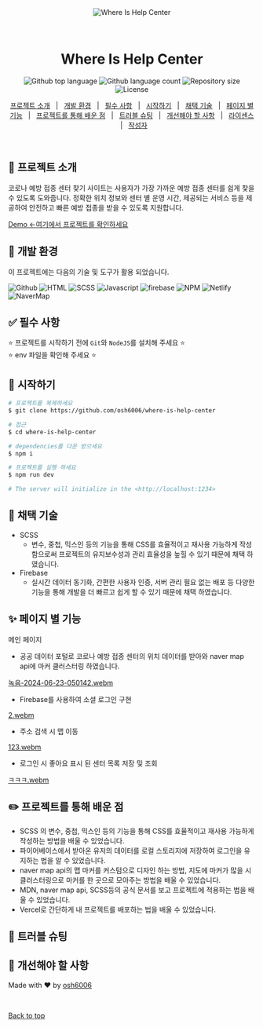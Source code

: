 <div align="center" id="top"> 
  <img src="./.github/app.gif" alt="Where Is Help Center" />

&#xa0;

  <!-- <a href="https://foodtruckarea.netlify.app">Demo</a> -->
</div>

<h1 align="center">Where Is Help Center</h1>

<p align="center">
  <img alt="Github top language" src="https://img.shields.io/github/languages/top/osh6006/where-is-help-center?color=56BEB8">

  <img alt="Github language count" src="https://img.shields.io/github/languages/count/osh6006/where-is-help-center?color=56BEB8">

  <img alt="Repository size" src="https://img.shields.io/github/repo-size/osh6006/where-is-help-center?color=56BEB8">

  <img alt="License" src="https://img.shields.io/github/license/osh6006/where-is-help-center?color=56BEB8">

  <!-- <img alt="Github issues" src="https://img.shields.io/github/issues/{{YOUR_GITHUB_USERNAME}}/food-truck-area?color=56BEB8" /> -->

  <!-- <img alt="Github forks" src="https://img.shields.io/github/forks/{{YOUR_GITHUB_USERNAME}}/food-truck-area?color=56BEB8" /> -->

  <!-- <img alt="Github stars" src="https://img.shields.io/github/stars/{{YOUR_GITHUB_USERNAME}}/food-truck-area?color=56BEB8" /> -->
</p>

<!-- Status -->

<!-- <h4 align="center">
	🚧  Food Truck Area 🚀 Under construction...  🚧
</h4>

<hr> -->

<p align="center">
  <a href="#dart-프로젝트-소개">프로젝트 소개</a> &#xa0; | &#xa0; 
  <a href="#rocket-개발-환경">개발 환경</a> &#xa0; | &#xa0;
  <a href="#white_check_mark-필수-사항">필수 사항</a> &#xa0; | &#xa0;
  <a href="#checkered_flag-시작하기">시작하기</a> &#xa0; | &#xa0;
  <a href="#hammer-채택-기술">채택 기술</a> &#xa0; | &#xa0;
  <a href="#sparkles-페이지-별-기능">페이지 별 기능</a> &#xa0; | &#xa0;
  <a href="#:pencil2:-프로젝트를-통해-배운-점">프로젝트를 통해 배운 점</a> &#xa0; | &#xa0;
  <a href="#construction-트러블-슈팅">트러블 슈팅</a> &#xa0; | &#xa0;
  <a href="#roller_coaster-개선해야-할-사항">개선해야 할 사항</a> &#xa0; | &#xa0;
  <a href="#memo-라이센스">라이센스</a> &#xa0; | &#xa0;
  <a href="https://github.com/osh6006" target="_blank">작성자</a>
</p>

<br>

## :dart: 프로젝트 소개

코로나 예방 접종 센터 찾기 사이트는 사용자가 가장 가까운 예방 접종 센터를 쉽게 찾을 수 있도록 도와줍니다. 정확한 위치 정보와 센터 별 운영 시간, 제공되는 서비스 등을 제공하여 안전하고 빠른 예방 접종을 받을 수 있도록 지원합니다. 

[Demo <-여기에서 프로젝트를 확인하세요](https://where-is-center.netlify.app/)

## :rocket: 개발 환경

이 프로젝트에는 다음의 기술 및 도구가 활용 되었습니다.

![Github](https://img.shields.io/badge/GitHub-100000?style=for-the-badge&logo=github&logoColor=white)
![HTML](https://img.shields.io/badge/HTML-239120?style=for-the-badge&logo=html5&logoColor=white)
![SCSS](https://img.shields.io/badge/Sass-CC6699?style=for-the-badge&logo=sass&logoColor=white)
![Javascript](https://img.shields.io/badge/JavaScript-F7DF1E?style=for-the-badge&logo=JavaScript&logoColor=white)
![firebase](https://img.shields.io/badge/Firebase-039BE5?style=for-the-badge&logo=Firebase&logoColor=white)
![NPM](https://img.shields.io/badge/npm-CB3837?style=for-the-badge&logo=npm&logoColor=white)
![Netlify](https://img.shields.io/badge/Netlify-00C7B7?style=for-the-badge&logo=netlify&logoColor=white)
![NaverMap](https://github.com/osh6006/where-is-help-center/assets/56256924/e2aa95e4-c1be-4729-aaec-c4a3922f59e2)

## :white_check_mark: 필수 사항

⭐ 프로젝트를 시작하기 전에 `Git`와 `NodeJS`를 설치해 주세요 ⭐\
⭐ env 파일을 확인해 주세요 ⭐

## :checkered_flag: 시작하기
```bash
# 프로젝트를 복제하세요
$ git clone https://github.com/osh6006/where-is-help-center

# 접근
$ cd where-is-help-center

# dependencies를 다운 받으세요
$ npm i

# 프로젝트를 실행 하세요
$ npm run dev

# The server will initialize in the <http://localhost:1234>
```
## :hammer: 채택 기술

- SCSS
  - 변수, 중첩, 믹스인 등의 기능을 통해 CSS를 효율적이고 재사용 가능하게 작성함으로써 프로젝트의 유지보수성과 관리 효율성을 높힐 수 있기 때문에 채택 하였습니다.
- Firebase
  - 실시간 데이터 동기화, 간편한 사용자 인증, 서버 관리 필요 없는 배포 등 다양한 기능을 통해 개발을 더 빠르고 쉽게 할 수 있기 때문에 채택 하였습니다.

## :sparkles: 페이지 별 기능

메인 페이지

- 공공 데이터 포털로 코로나 예방 접종 센터의 위치 데이터를 받아와 naver map api에 마커 클러스터링 하였습니다.

[녹음-2024-06-23-050142.webm](https://github.com/osh6006/where-is-help-center/assets/56256924/9b52e0ed-12ea-4a04-8197-d35afe359806)


- Firebase를 사용하여 소셜 로그인 구현

[2.webm](https://github.com/osh6006/where-is-help-center/assets/56256924/e044fbdf-3cd7-4a6c-9372-dbd28350cbb0)


- 주소 검색 시 맵 이동

[123.webm](https://github.com/osh6006/where-is-help-center/assets/56256924/4825f5cc-914d-4d40-86a5-6c3624785acf)


- 로그인 시 좋아요 표시 된 센터 목록 저장 및 조회

[ㅋㅋㅋ.webm](https://github.com/osh6006/where-is-help-center/assets/56256924/605da1e0-7e28-4f9c-915a-dceadad450e4)

## :pencil2: 프로젝트를 통해 배운 점

- SCSS 의 변수, 중첩, 믹스인 등의 기능을 통해 CSS를 효율적이고 재사용 가능하게 작성하는 방법을 배울 수 있었습니다.
- 파이어베이스에서 받아온 유저의 데이터를 로컬 스토리지에 저장하여 로그인을 유지하는 법을 알 수 있었습니다.
- naver map api의 맵 마커를 커스텀으로 디자인 하는 방법, 지도에 마커가 많을 시 클러스터링으로 마커를 한 곳으로 모아주는 방법을 배울 수 있었습니다.
- MDN, naver map api, SCSS등의 공식 문서를 보고  프로젝트에 적용하는 법을 배울 수 있었습니다.
- Vercel로 간단하게 내 프로젝트를 배포하는 법을 배울 수 있었습니다.

## :construction: 트러블 슈팅

## :roller_coaster: 개선해야 할 사항

Made with :heart: by <a href="https://github.com/osh6006" target="_blank">osh6006</a>

&#xa0;

<a href="#top">Back to top</a>
